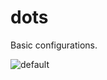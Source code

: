 # dots
Basic configurations.

![default](https://github.com/ms-bis/dots/assets/87420375/1b8fa20a-eed4-45c5-b753-033ca3fe82b7)
